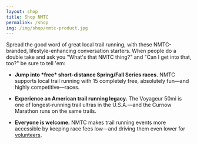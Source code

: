```yaml
---
layout: shop
title: Shop NMTC
permalink: /shop
img: /img/shop/nmtc-product.jpg
---
```


Spread the good word of great local trail running, with these NMTC-branded, lifestyle-enhancing conversation starters. When people do a double take and ask you "What's that NMTC thing?" and "Can I get into that, too?" be sure to tell 'em:

* __Jump into \*free\* short-distance Spring/Fall Series races.__ NMTC supports local trail running with 15 completely free, absolutely fun—and highly competitive—races.

* __Experience an American trail running legacy.__ The Voyageur 50mi is one of longest-running trail ultras in the U.S.A.—and the Curnow Marathon runs on the same trails.

* __Everyone is welcome.__  NMTC makes trail running events more accessible by keeping race fees low—and driving them even lower for [volunteers](/volunteer).
